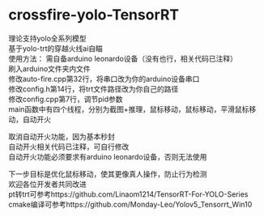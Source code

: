 # crossfire-yolo-TensorRT   
理论支持yolo全系列模型  
基于yolo-trt的穿越火线ai自瞄  
使用方法： 
需自备arduino leonardo设备（没有也行，相关代码已注释）  
刷入arduino文件夹内文件  
修改auto-fire.cpp第32行，将串口改为你的arduino设备串口  
修改config.h第14行，将trt文件路径改为你自己的路径  
修改config.cpp第7行，调节pid参数  
main函数中有四个线程，分别为截图+推理，鼠标移动，鼠标移动，平滑鼠标移动，自动开火  
  
取消自动开火功能，因为基本秒封  
自动开火相关代码已注释，可自行修改  
自动开火功能必须要求有arduino leonardo设备，否则无法使用  
  
  
下一步目标是优化鼠标移动，使其更像真人操作，防止行为检测  
欢迎各位开发者共同改进  
pt转trt可参考https://github.com/Linaom1214/TensorRT-For-YOLO-Series  
cmake编译可参考https://github.com/Monday-Leo/Yolov5_Tensorrt_Win10  
 
